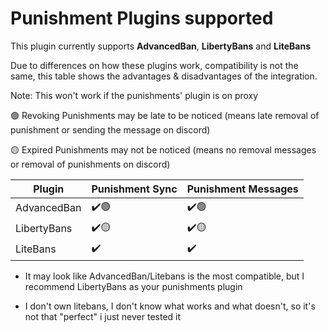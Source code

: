 # Punishment Plugins supported

This plugin currently supports **AdvancedBan**, **LibertyBans** and **LiteBans**

Due to differences on how these plugins work, compatibility is not the same, this table shows the advantages & disadvantages of the integration.

Note: This won't work if the punishments' plugin is on proxy

🟢 Revoking Punishments may be late to be noticed (means late removal of punishment or sending the message on discord)

🟡 Expired Punishments may not be noticed (means no removal messages or removal of punishments on discord)

| Plugin      	| Punishment Sync 	| Punishment Messages 	|
|-------------	|-----------------	|---------------------	|
| AdvancedBan 	| ✔️🟢              	| ✔️🟢                  	|
| LibertyBans 	| ✔️🟡              	| ✔️🟡                  	|
| LiteBans    	| ✔️              	| ✔️                  	|

- It may look like AdvancedBan/Litebans is the most compatible, but I recommend LibertyBans as your punishments plugin

- I don't own litebans, I don't know what works and what doesn't, so it's not that "perfect" i just never tested it